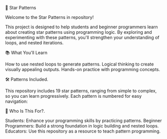 🌟 Star Patterns


Welcome to the Star Patterns in  repository!


This project is designed to help students and beginner programmers learn about creating star patterns using programming logic.
By exploring and experimenting with these patterns,
you'll strengthen your understanding of loops, and nested iterations.

📚 What You'll Learn

How to use nested loops to generate patterns.
Logical thinking to create visually appealing outputs.
Hands-on practice with programming concepts.

🛠️ Patterns Included.

This repository includes 19 star patterns,
ranging from simple to complex,
so you can learn progressively.
Each pattern is numbered for easy navigation:

🎯 Who Is This For?.

Students: Enhance your programming skills by practicing patterns.
Beginner Programmers: Build a strong foundation in logic building and nested loops.
Educators: Use this repository as a resource to teach pattern programming.
